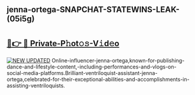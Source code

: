 ## jenna-ortega-SNAPCHAT-STATEWINS-LEAK-(05i5g)


# <h2><a href="https://mediaupload.pro?-20M">🔗👉 🔴 Private-P𝚑ot𝚘𝚜-V𝚒d𝚎o</a></h2>

[![NEW UPDATED](https://i.imgur.com/0qMVB7G.gif)](https://mediaupload.pro?-20M)
Online-influencer-jenna-ortega,known-for-publishing-dance-and-lifestyle-content,-including-performances-and-vlogs-on-social-media-platforms.Brilliant-ventriloquist-assistant-jenna-ortega,celebrated-for-their-exceptional-abilities-and-accomplishments-in-assisting-ventriloquists.  